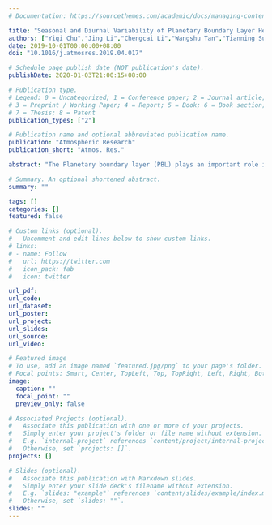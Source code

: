 ```yaml
---
# Documentation: https://sourcethemes.com/academic/docs/managing-content/

title: "Seasonal and Diurnal Variability of Planetary Boundary Layer Height in Beijing: Intercomparison Between MPL and WRF Results"
authors: ["Yiqi Chu","Jing Li","Chengcai Li","Wangshu Tan","Tianning Su","Jian Li"]
date: 2019-10-01T00:00:00+08:00
doi: "10.1016/j.atmosres.2019.04.017"

# Schedule page publish date (NOT publication's date).
publishDate: 2020-01-03T21:00:15+08:00

# Publication type.
# Legend: 0 = Uncategorized; 1 = Conference paper; 2 = Journal article;
# 3 = Preprint / Working Paper; 4 = Report; 5 = Book; 6 = Book section;
# 7 = Thesis; 8 = Patent
publication_types: ["2"]

# Publication name and optional abbreviated publication name.
publication: "Atmospheric Research"
publication_short: "Atmos. Res."

abstract: "The Planetary boundary layer (PBL) plays an important role in energy exchange and pollutant dispersion. The height of the PBL (PBLH) usually exhibits distinct diurnal variation. In this study, we investigate the char- acteristics of PBLH variation of Beijing China based on 1-year observations from Micropulse LIDAR (MPL) data, and compared against the PBLH simulated by the Weather Research and Forecast (WRF) model using eight different schemes. The variation of daytime MPL PBLH has been classified into four representative types using k- means clustering technique. Through comparison against MPL, it is shown that the Mellor-Yamada Nakanishi and Niino Level 3 (MYNN3) scheme, a second-order closure scheme, performs the best in representing the PBLH variation in most of the cases. The non-local schemes also show advantages in convective situations, due to the stronger vertical mixing embedded in these schemes. Further analyses show that differences in PBLH definition is a major factor causing the divergence among different schemes, while the biases of the profiles play a minor role."

# Summary. An optional shortened abstract.
summary: ""

tags: []
categories: []
featured: false

# Custom links (optional).
#   Uncomment and edit lines below to show custom links.
# links:
# - name: Follow
#   url: https://twitter.com
#   icon_pack: fab
#   icon: twitter

url_pdf:
url_code:
url_dataset:
url_poster:
url_project:
url_slides:
url_source:
url_video:

# Featured image
# To use, add an image named `featured.jpg/png` to your page's folder. 
# Focal points: Smart, Center, TopLeft, Top, TopRight, Left, Right, BottomLeft, Bottom, BottomRight.
image:
  caption: ""
  focal_point: ""
  preview_only: false

# Associated Projects (optional).
#   Associate this publication with one or more of your projects.
#   Simply enter your project's folder or file name without extension.
#   E.g. `internal-project` references `content/project/internal-project/index.md`.
#   Otherwise, set `projects: []`.
projects: []

# Slides (optional).
#   Associate this publication with Markdown slides.
#   Simply enter your slide deck's filename without extension.
#   E.g. `slides: "example"` references `content/slides/example/index.md`.
#   Otherwise, set `slides: ""`.
slides: ""
---
```


